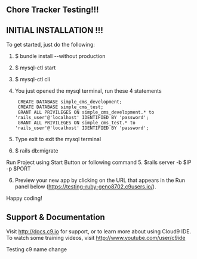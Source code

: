 
## Chore Tracker Testing!!!


## INITIAL INSTALLATION  !!!
To get started, just do the following:

1. $ bundle install --without production
2. $ mysql-ctl start
3. $ mysql-ctl cli
4. You just opened the mysql terminal, run these 4 statements

        CREATE DATABASE simple_cms_development;
        CREATE DATABASE simple_cms_test;
        GRANT ALL PRIVILEGES ON simple_cms_development.* to 'rails_user'@'localhost' IDENTIFIED BY 'password';
        GRANT ALL PRIVILEGES ON simple_cms_test.* to 'rails_user'@'localhost' IDENTIFIED BY 'password';

5. Type exit to exit the mysql terminal
4. $ rails db:migrate

Run Project using Start Button or following command
5. $rails server -b $IP -p $PORT


6. Preview your new app by clicking on the URL that appears in the Run panel below (https://testing-ruby-geno8702.c9users.io/).

Happy coding!


## Support & Documentation

Visit http://docs.c9.io for support, or to learn more about using Cloud9 IDE. 
To watch some training videos, visit http://www.youtube.com/user/c9ide

Testing c9 name change
